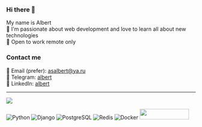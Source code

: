 ### Hi there 👋

My name is Albert
<br>🌱 I'm passionate about web development and love to learn all about new technologies
<br>🔭 Open to work remote only
<br>
### Contact me
📧 Email (prefer): [asalbert@ya.ru](mailto:asalbert@ya.ru)<br>
📱 Telegram: [albert](https://t.me/ajib6ep1)<br>
📑 LinkedIn: [albert](https://www.linkedin.com/) 
___
<img src="https://github-readme-stats.vercel.app/api?username=ajib6ept&title_color=0074D9&text_color=E5C07B&icon_color=2ECC40&border_color=30363D&bg_color=161B22&show_icons=true&cache_seconds=1800&locale=en&border_radius=5&hide=stars,issues,&count_private=true&include_all_commit=true">

![Python](https://img.shields.io/badge/Python-3776AB?style=for-the-badge&logo=python&logoColor=white) ![Django](https://img.shields.io/badge/Django-092E20?style=for-the-badge&logo=django&logoColor=white) ![PostgreSQL](https://img.shields.io/badge/PostgreSQL-316192?style=for-the-badge&logo=postgresql&logoColor=white) ![Redis](https://img.shields.io/badge/redis-%23DD0031.svg?&style=for-the-badge&logo=redis&logoColor=white) ![Docker](https://img.shields.io/badge/docker-%230db7ed.svg?style=for-the-badge&logo=docker&logoColor=white) <a href="https://www.codewars.com/users/ajib6ept"><img src="https://www.codewars.com/users/ajib6ept/badges/micro" width="131" height="28" /></a>
